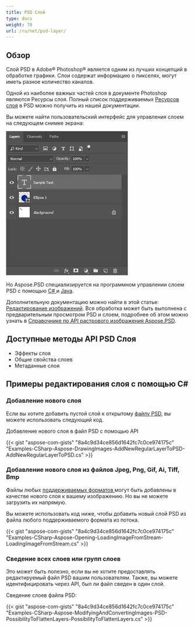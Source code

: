 ```yaml
---
title: PSD Слой
type: docs
weight: 70
url: /ru/net/psd-layer/
---
```


## **Обзор**
Слой PSD в Adobe® Photoshop® является одним из лучших концепций в обработке графики. Слои содержат информацию о пикселях, могут иметь разное количество каналов.

Одной из наиболее важных частей слоя в документе Photoshop являются Ресурсы слоя. Полный список поддерживаемых [Ресурсов слоя](/psd/ru/net/list-of-psd-layer-resources/) в PSD можно получить из нашей документации.

Вы можете найти пользовательский интерфейс для управления слоем на следующем снимке экрана:

![todo:image_alt_text](psd-layer_1.png)

Но Aspose.PSD специализируется на программном управлении слоем PSD с помощью [C# ](/psd/ru/net/home/)и [Java](https://docs.aspose.com/display/psdjava/Aspose.PSD+for+Java+Home).

Дополнительную документацию можно найти в этой статье: [Редактирование изображений](/psd/ru/net/manipulating-images-html/). Вся обработка может быть выполнена с предварительным просмотром PSD и слоем, подробнее об этом можно узнать в [Справочнике по API растрового изображения Aspose.PSD](https://reference.aspose.com/psd/net/aspose.psd/rasterimage).
## **Доступные методы API PSD Слоя**
- Эффекты слоя
- Общие свойства слоев
- Метаданные слоя
## **Примеры редактирования слоя с помощью C#**
### **Добавление нового слоя**
Если вы хотите добавить пустой слой к открытому [файлу PSD](/psd/ru/net/psd-file/), вы можете использовать следующий код.

Добавление нового слоя в файл PSD с помощью API

{{< gist "aspose-com-gists" "8a4c9d34ce856d1642fc7c0ce974175c" "Examples-CSharp-Aspose-DrawingImages-AddNewRegularLayerToPSD-AddNewRegularLayerToPSD.cs" >}}
### **Добавление нового слоя из файлов Jpeg, Png, Gif, Ai, Tiff, Bmp**
Файлы любых [поддерживаемых форматов ](/psd/ru/net/supported-file-formats/)могут быть добавлены в качестве нового слоя к вашему изображению. Но вы не можете загрузить их напрямую.

Вы можете использовать код ниже, чтобы добавить новый слой PSD из файла любого поддерживаемого формата из потока.

{{< gist "aspose-com-gists" "8a4c9d34ce856d1642fc7c0ce974175c" "Examples-CSharp-Aspose-Opening-LoadingImageFromStream-LoadingImageFromStream.cs" >}}
### **Сведение всех слоев или групп слоев**
Это может быть полезно, если вы не хотите предоставлять редактируемый файл PSD вашим пользователям. Также, вы можете идентифицировать через API, был ли файл сведен в один слой.

Сведение слоев файла PSD:

{{< gist "aspose-com-gists" "8a4c9d34ce856d1642fc7c0ce974175c" "Examples-CSharp-Aspose-ModifyingAndConvertingImages-PSD-PossibilityToFlattenLayers-PossibilityToFlattenLayers.cs" >}}
